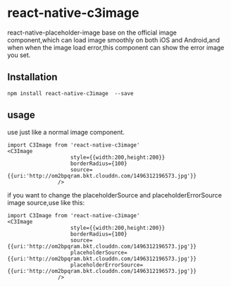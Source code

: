 # react-native-c3image
react-native-placeholder-image base on the official image component,which can load image smoothly on both iOS and Android,and when when the image load error,this component can show the error image you set.



## Installation
```npm
npm install react-native-c3image  --save
```

## usage

use just like a normal image component.

```xquery
import C3Image from 'react-native-c3image'
<C3Image
                    style={{width:200,height:200}}
                    borderRadius={100}
                    source={{uri:'http://om2bpqram.bkt.clouddn.com/1496312196573.jpg'}}
                />
```

if you want to change the placeholderSource and placeholderErrorSource image source,use like this:

```xquery
import C3Image from 'react-native-c3image'
<C3Image
                    style={{width:200,height:200}}
                    borderRadius={100}
                    source={{uri:'http://om2bpqram.bkt.clouddn.com/1496312196573.jpg'}}
                    placeholderSource={{uri:'http://om2bpqram.bkt.clouddn.com/1496312196573.jpg'}}
                    placeholderErrorSource={{uri:'http://om2bpqram.bkt.clouddn.com/1496312196573.jpg'}}
                />
```